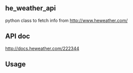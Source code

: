 ## he_weather_api
python class to fetch info from http://www.heweather.com/

## API doc

http://docs.heweather.com/222344

## Usage